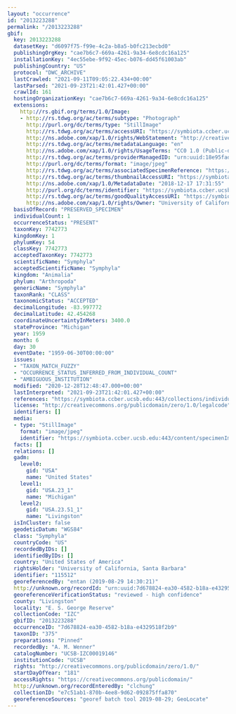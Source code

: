 ```yaml
---
layout: "occurrence"
id: "2013223288"
permalink: "/2013223288"
gbif:
  key: 2013223288
  datasetKey: "d6097f75-f99e-4c2a-b8a5-b0fc213ecbd0"
  publishingOrgKey: "cae7b6c7-669a-4261-9a34-6e8cdc16a125"
  installationKey: "4ec55ebe-9f92-45ec-b076-dd45f61003ab"
  publishingCountry: "US"
  protocol: "DWC_ARCHIVE"
  lastCrawled: "2021-09-11T09:05:22.434+00:00"
  lastParsed: "2021-09-23T21:42:01.427+00:00"
  crawlId: 161
  hostingOrganizationKey: "cae7b6c7-669a-4261-9a34-6e8cdc16a125"
  extensions:
    http://rs.gbif.org/terms/1.0/Image:
    - http://rs.tdwg.org/ac/terms/subtype: "Photograph"
      http://purl.org/dc/terms/type: "StillImage"
      http://rs.tdwg.org/ac/terms/accessURI: "https://symbiota.ccber.ucsb.edu:443/content/specimenImages/UCSB_IZC/UCSB-IZC00019/UCSB-IZC00019146.jpg"
      http://ns.adobe.com/xap/1.0/rights/WebStatement: "http://creativecommons.org/publicdomain/zero/1.0/"
      http://rs.tdwg.org/ac/terms/metadataLanguage: "en"
      http://ns.adobe.com/xap/1.0/rights/UsageTerms: "CC0 1.0 (Public-domain)"
      http://rs.tdwg.org/ac/terms/providerManagedID: "urn:uuid:18e95fad-6583-46f9-ac0f-71c143777b25"
      http://purl.org/dc/terms/format: "image/jpeg"
      http://rs.tdwg.org/ac/terms/associatedSpecimenReference: "https://symbiota.ccber.ucsb.edu:443/collections/individual/index.php?occid=115512"
      http://rs.tdwg.org/ac/terms/thumbnailAccessURI: "https://symbiota.ccber.ucsb.edu:443/content/specimenImages/UCSB_IZC/UCSB-IZC00019/UCSB-IZC00019146_tn.jpg"
      http://ns.adobe.com/xap/1.0/MetadataDate: "2018-12-17 17:31:55"
      http://purl.org/dc/terms/identifier: "https://symbiota.ccber.ucsb.edu:443/content/specimenImages/UCSB_IZC/UCSB-IZC00019/UCSB-IZC00019146.jpg"
      http://rs.tdwg.org/ac/terms/goodQualityAccessURI: "https://symbiota.ccber.ucsb.edu:443/content/specimenImages/UCSB_IZC/UCSB-IZC00019/UCSB-IZC00019146.jpg"
      http://ns.adobe.com/xap/1.0/rights/Owner: "University of California, Santa Barbara"
  basisOfRecord: "PRESERVED_SPECIMEN"
  individualCount: 1
  occurrenceStatus: "PRESENT"
  taxonKey: 7742773
  kingdomKey: 1
  phylumKey: 54
  classKey: 7742773
  acceptedTaxonKey: 7742773
  scientificName: "Symphyla"
  acceptedScientificName: "Symphyla"
  kingdom: "Animalia"
  phylum: "Arthropoda"
  genericName: "Symphyla"
  taxonRank: "CLASS"
  taxonomicStatus: "ACCEPTED"
  decimalLongitude: -83.997772
  decimalLatitude: 42.454268
  coordinateUncertaintyInMeters: 3400.0
  stateProvince: "Michigan"
  year: 1959
  month: 6
  day: 30
  eventDate: "1959-06-30T00:00:00"
  issues:
  - "TAXON_MATCH_FUZZY"
  - "OCCURRENCE_STATUS_INFERRED_FROM_INDIVIDUAL_COUNT"
  - "AMBIGUOUS_INSTITUTION"
  modified: "2020-12-28T12:48:47.000+00:00"
  lastInterpreted: "2021-09-23T21:42:01.427+00:00"
  references: "https://symbiota.ccber.ucsb.edu:443/collections/individual/index.php?occid=115512"
  license: "http://creativecommons.org/publicdomain/zero/1.0/legalcode"
  identifiers: []
  media:
  - type: "StillImage"
    format: "image/jpeg"
    identifier: "https://symbiota.ccber.ucsb.edu:443/content/specimenImages/UCSB_IZC/UCSB-IZC00019/UCSB-IZC00019146.jpg"
  facts: []
  relations: []
  gadm:
    level0:
      gid: "USA"
      name: "United States"
    level1:
      gid: "USA.23_1"
      name: "Michigan"
    level2:
      gid: "USA.23.51_1"
      name: "Livingston"
  isInCluster: false
  geodeticDatum: "WGS84"
  class: "Symphyla"
  countryCode: "US"
  recordedByIDs: []
  identifiedByIDs: []
  country: "United States of America"
  rightsHolder: "University of California, Santa Barbara"
  identifier: "115512"
  georeferencedBy: "entan (2019-08-29 14:30:21)"
  http://unknown.org/recordId: "urn:uuid:7d678824-ea30-4582-b18a-e4329518f2b9"
  georeferenceVerificationStatus: "reviewed - high confidence"
  county: "Livingston"
  locality: "E. S. George Reserve"
  collectionCode: "IZC"
  gbifID: "2013223288"
  occurrenceID: "7d678824-ea30-4582-b18a-e4329518f2b9"
  taxonID: "375"
  preparations: "Pinned"
  recordedBy: "A. M. Wenner"
  catalogNumber: "UCSB-IZC00019146"
  institutionCode: "UCSB"
  rights: "http://creativecommons.org/publicdomain/zero/1.0/"
  startDayOfYear: "181"
  accessRights: "https://creativecommons.org/publicdomain/"
  http://unknown.org/recordEnteredBy: "clchung"
  collectionID: "e7c51ab1-870b-4ee8-9d62-092875ffa870"
  georeferenceSources: "georef batch tool 2019-08-29; GeoLocate"
---
```

